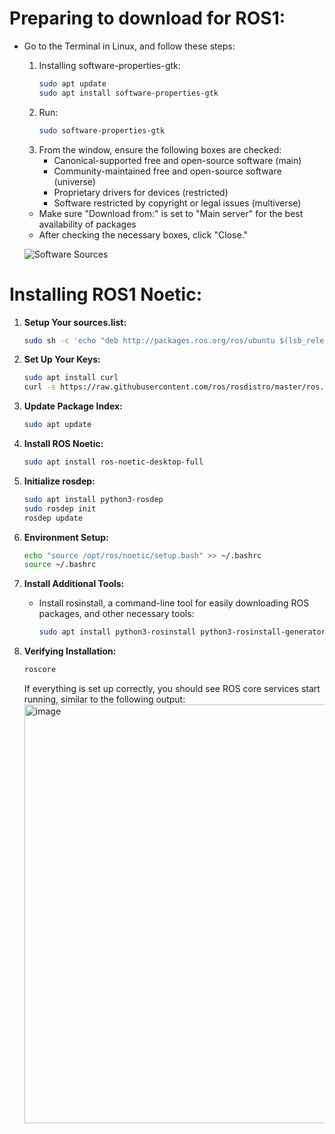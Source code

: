 # Preparing to download for ROS1:
- Go to the Terminal in Linux, and follow these steps:
  1. Installing software-properties-gtk:
     ```sh
     sudo apt update
     sudo apt install software-properties-gtk
     ```
  2. Run:
     ```sh
     sudo software-properties-gtk
     ```
  3. From the window, ensure the following boxes are checked:
     - Canonical-supported free and open-source software (main)
     - Community-maintained free and open-source software (universe)
     - Proprietary drivers for devices (restricted)
     - Software restricted by copyright or legal issues (multiverse)
  - Make sure "Download from:" is set to "Main server" for the best availability of packages
  - After checking the necessary boxes, click "Close."

  ![Software Sources](https://github.com/malakalhanafi02/AI/assets/122760944/df154eb5-b6e9-44dc-ad6c-8df087e2cdd2)



# Installing ROS1 Noetic:

1. **Setup Your sources.list:**
    ```bash
    sudo sh -c 'echo "deb http://packages.ros.org/ros/ubuntu $(lsb_release -sc) main" > /etc/apt/sources.list.d/ros-latest.list'
    ```

2. **Set Up Your Keys:**
    ```bash
    sudo apt install curl
    curl -s https://raw.githubusercontent.com/ros/rosdistro/master/ros.asc | sudo apt-key add -
    ```

3. **Update Package Index:**
    ```bash
    sudo apt update
    ```

4. **Install ROS Noetic:**
    ```bash
    sudo apt install ros-noetic-desktop-full
    ```

5. **Initialize rosdep:**
    ```bash
    sudo apt install python3-rosdep
    sudo rosdep init
    rosdep update
    ```

6. **Environment Setup:**
    ```bash
    echo "source /opt/ros/noetic/setup.bash" >> ~/.bashrc
    source ~/.bashrc
    ```

7. **Install Additional Tools:**
    - Install rosinstall, a command-line tool for easily downloading ROS packages, and other necessary tools:
        ```bash
        sudo apt install python3-rosinstall python3-rosinstall-generator python3-wstool build-essential
        ```

8. **Verifying Installation:**
    ```bash
    roscore
    ```
    If everything is set up correctly, you should see ROS core services start running, similar to the following output:
    <img width="670" alt="image" src="https://github.com/malakalhanafi02/AI/assets/122760944/4d0d94eb-66d7-482f-8425-673203465c28">
